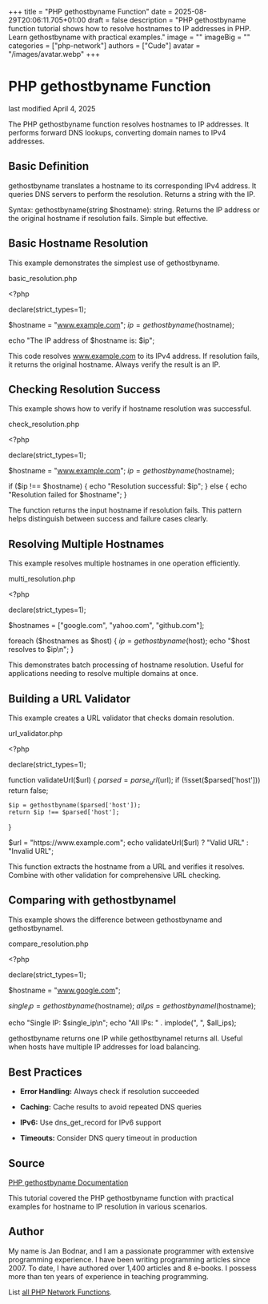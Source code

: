 +++
title = "PHP gethostbyname Function"
date = 2025-08-29T20:06:11.705+01:00
draft = false
description = "PHP gethostbyname function tutorial shows how to resolve hostnames to IP addresses in PHP. Learn gethostbyname with practical examples."
image = ""
imageBig = ""
categories = ["php-network"]
authors = ["Cude"]
avatar = "/images/avatar.webp"
+++

# PHP gethostbyname Function

last modified April 4, 2025

The PHP gethostbyname function resolves hostnames to IP addresses.
It performs forward DNS lookups, converting domain names to IPv4 addresses.

## Basic Definition

gethostbyname translates a hostname to its corresponding IPv4 address.
It queries DNS servers to perform the resolution. Returns a string with the IP.

Syntax: gethostbyname(string $hostname): string. Returns the IP
address or the original hostname if resolution fails. Simple but effective.

## Basic Hostname Resolution

This example demonstrates the simplest use of gethostbyname.

basic_resolution.php
  

&lt;?php

declare(strict_types=1);

$hostname = "www.example.com";
$ip = gethostbyname($hostname);

echo "The IP address of $hostname is: $ip";

This code resolves www.example.com to its IPv4 address. If resolution fails,
it returns the original hostname. Always verify the result is an IP.

## Checking Resolution Success

This example shows how to verify if hostname resolution was successful.

check_resolution.php
  

&lt;?php

declare(strict_types=1);

$hostname = "www.example.com";
$ip = gethostbyname($hostname);

if ($ip !== $hostname) {
    echo "Resolution successful: $ip";
} else {
    echo "Resolution failed for $hostname";
}

The function returns the input hostname if resolution fails. This pattern
helps distinguish between success and failure cases clearly.

## Resolving Multiple Hostnames

This example resolves multiple hostnames in one operation efficiently.

multi_resolution.php
  

&lt;?php

declare(strict_types=1);

$hostnames = ["google.com", "yahoo.com", "github.com"];

foreach ($hostnames as $host) {
    $ip = gethostbyname($host);
    echo "$host resolves to $ip\n";
}

This demonstrates batch processing of hostname resolution. Useful for
applications needing to resolve multiple domains at once.

## Building a URL Validator

This example creates a URL validator that checks domain resolution.

url_validator.php
  

&lt;?php

declare(strict_types=1);

function validateUrl($url) {
    $parsed = parse_url($url);
    if (!isset($parsed['host'])) return false;
    
    $ip = gethostbyname($parsed['host']);
    return $ip !== $parsed['host'];
}

$url = "https://www.example.com";
echo validateUrl($url) ? "Valid URL" : "Invalid URL";

This function extracts the hostname from a URL and verifies it resolves.
Combine with other validation for comprehensive URL checking.

## Comparing with gethostbynamel

This example shows the difference between gethostbyname and gethostbynamel.

compare_resolution.php
  

&lt;?php

declare(strict_types=1);

$hostname = "www.google.com";

$single_ip = gethostbyname($hostname);
$all_ips = gethostbynamel($hostname);

echo "Single IP: $single_ip\n";
echo "All IPs: " . implode(", ", $all_ips);

gethostbyname returns one IP while gethostbynamel
returns all. Useful when hosts have multiple IP addresses for load balancing.

## Best Practices

- **Error Handling:** Always check if resolution succeeded

- **Caching:** Cache results to avoid repeated DNS queries

- **IPv6:** Use dns_get_record for IPv6 support

- **Timeouts:** Consider DNS query timeout in production

## Source

[PHP gethostbyname Documentation](https://www.php.net/manual/en/function.gethostbyname.php)

This tutorial covered the PHP gethostbyname function with practical
examples for hostname to IP resolution in various scenarios.

## Author

My name is Jan Bodnar, and I am a passionate programmer with extensive
programming experience. I have been writing programming articles since 2007.
To date, I have authored over 1,400 articles and 8 e-books. I possess more
than ten years of experience in teaching programming.

List [all PHP Network Functions](/php/#php-network).